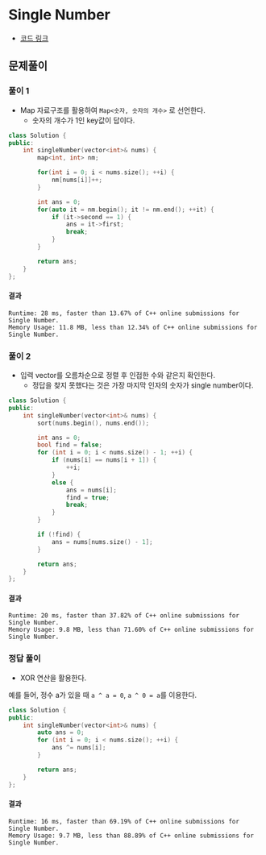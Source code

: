 # Single Number
- [코드 링크](https://leetcode.com/problems/single-number/)

## 문제풀이
### 풀이 1
- Map 자료구조를 활용하여 `Map<숫자, 숫자의 개수>` 로 선언한다.
  - 숫자의 개수가 1인 key값이 답이다.

```c++
class Solution {
public:
    int singleNumber(vector<int>& nums) {
        map<int, int> nm;

        for(int i = 0; i < nums.size(); ++i) {
            nm[nums[i]]++;
        }

        int ans = 0;
        for(auto it = nm.begin(); it != nm.end(); ++it) {
            if (it->second == 1) {
                ans = it->first;
                break;
            }
        }

        return ans;
    }
};
```

#### 결과
```
Runtime: 28 ms, faster than 13.67% of C++ online submissions for Single Number.
Memory Usage: 11.8 MB, less than 12.34% of C++ online submissions for Single Number.
```

### 풀이 2
- 입력 vector를 오름차순으로 정렬 후 인접한 수와 같은지 확인한다.
  - 정답을 찾지 못했다는 것은 가장 마지막 인자의 숫자가 single number이다.

```c++
class Solution {
public:
    int singleNumber(vector<int>& nums) {
        sort(nums.begin(), nums.end());

        int ans = 0;
        bool find = false;
        for (int i = 0; i < nums.size() - 1; ++i) {
            if (nums[i] == nums[i + 1]) {
                ++i;
            }
            else {
                ans = nums[i];
                find = true;
                break;
            }
        }

        if (!find) {
            ans = nums[nums.size() - 1];
        }

        return ans;
    }
};
```

#### 결과
```
Runtime: 20 ms, faster than 37.82% of C++ online submissions for Single Number.
Memory Usage: 9.8 MB, less than 71.60% of C++ online submissions for Single Number.
```

### 정답 풀이
- XOR 연산을 활용한다.

예를 들어, 정수 a가 있을 때 `a ^ a = 0`, `a ^ 0 = a`를 이용한다.

```c++
class Solution {
public:
    int singleNumber(vector<int>& nums) {
        auto ans = 0;
        for (int i = 0; i < nums.size(); ++i) {
            ans ^= nums[i];
        }

        return ans;
    }
};
```

#### 결과
```
Runtime: 16 ms, faster than 69.19% of C++ online submissions for Single Number.
Memory Usage: 9.7 MB, less than 88.89% of C++ online submissions for Single Number.
```
